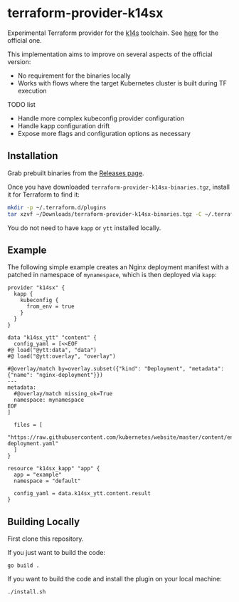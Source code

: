 # terraform-provider-k14sx

Experimental Terraform provider for the [k14s](https://github.com/k14s) toolchain. See [here](https://github.com/k14s/terraform-provider-k14s) for the official one.

This implementation aims to improve on several aspects of the official version:
- No requirement for the binaries locally
- Works with flows where the target Kubernetes cluster is built during TF execution

TODO list
- Handle more complex kubeconfig provider configuration
- Handle kapp configuration drift
- Expose more flags and configuration options as necessary

## Installation

Grab prebuilt binaries from the [Releases page](https://github.com/niallthomson/terraform-provider-k14sx/releases).

Once you have downloaded `terraform-provider-k14sx-binaries.tgz`, install it for Terraform to find it:

```bash
mkdir -p ~/.terraform.d/plugins
tar xzvf ~/Downloads/terraform-provider-k14sx-binaries.tgz -C ~/.terraform.d/plugins/
```

You do not need to have `kapp` or `ytt` installed locally.

## Example

The following simple example creates an Nginx deployment manifest with a patched in namespace of `mynamespace`, which is then deployed via `kapp`:

```
provider "k14sx" {
  kapp {
    kubeconfig {
      from_env = true
    }
  }
}

data "k14sx_ytt" "content" {
  config_yaml = [<<EOF
#@ load("@ytt:data", "data")
#@ load("@ytt:overlay", "overlay")

#@overlay/match by=overlay.subset({"kind": "Deployment", "metadata":{"name": "nginx-deployment"}})
---
metadata:
  #@overlay/match missing_ok=True
  namespace: mynamespace
EOF
]

  files = [
    "https://raw.githubusercontent.com/kubernetes/website/master/content/en/examples/controllers/nginx-deployment.yaml"
  ]
}

resource "k14sx_kapp" "app" {
  app = "example"
  namespace = "default"

  config_yaml = data.k14sx_ytt.content.result
}
```


## Building Locally

First clone this repository.

If you just want to build the code:

```
go build .
```

If you want to build the code and install the plugin on your local machine:

```
./install.sh
```